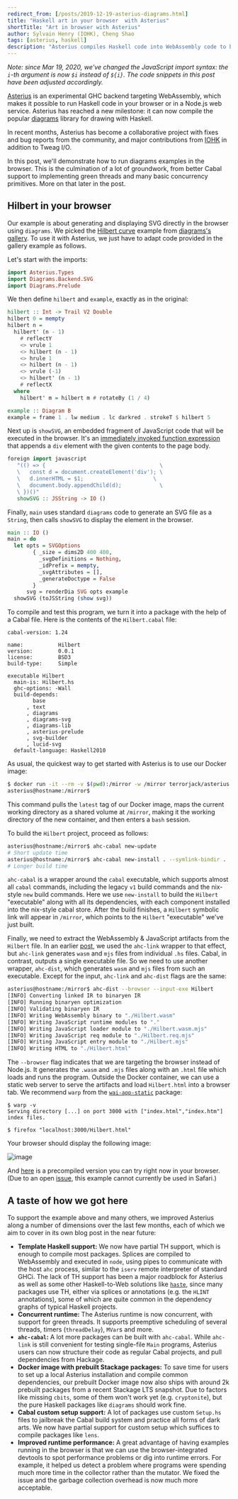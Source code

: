 ```yaml
---
redirect_from: [/posts/2019-12-19-asterius-diagrams.html]
title: "Haskell art in your browser  with Asterius"
shortTitle: "Art in browser with Asterius"
author: Sylvain Henry (IOHK), Cheng Shao
tags: [asterius, haskell]
description: "Asterius compiles Haskell code into WebAssembly code to be executed in a browser or in Node.js. It has reached a new milestone by being able to compile the diagrams library and its dependencies."
---
```


_Note: since Mar 19, 2020, we've changed the JavaScript import syntax: the
`i`-th argument is now `$i` instead of `${i}`. The code snippets in this post
have been adjusted accordingly._

[Asterius][asterius] is an experimental GHC backend targeting WebAssembly, which
makes it possible to run Haskell code in your browser or in a Node.js web
service. Asterius has reached a new milestone: it can now compile the popular
[diagrams][diagrams] library for drawing with Haskell.

In recent months, Asterius has become a collaborative project with fixes and bug
reports from the community, and major contributions from [IOHK][iohk] in
addition to Tweag I/O.

In this post, we'll demonstrate how to run diagrams examples in the
browser. This is the culmination of a lot of groundwork, from better
Cabal support to implementing green threads and many basic concurrency
primitives. More on that later in the post.

## Hilbert in your browser

Our example is about generating and displaying SVG directly in the browser using
`diagrams`. We picked the [Hilbert curve][hilbert] example from
[diagrams's gallery][gallery]. To use it with Asterius, we just have to adapt code provided
in the gallery example as follows.

Let's start with the imports:

```haskell
import Asterius.Types
import Diagrams.Backend.SVG
import Diagrams.Prelude
```

We then define `hilbert` and `example`, exactly as in the original:

```haskell
hilbert :: Int -> Trail V2 Double
hilbert 0 = mempty
hilbert n =
  hilbert' (n - 1)
    # reflectY
    <> vrule 1
    <> hilbert (n - 1)
    <> hrule 1
    <> hilbert (n - 1)
    <> vrule (-1)
    <> hilbert' (n - 1)
    # reflectX
  where
    hilbert' m = hilbert m # rotateBy (1 / 4)

example :: Diagram B
example = frame 1 . lw medium . lc darkred . strokeT $ hilbert 5
```

Next up is `showSVG`, an embedded fragment of JavaScript code that will be
executed in the browser. It's an [immediately invoked function expression](https://en.wikipedia.org/wiki/Immediately_invoked_function_expression)
that appends a `div` element with the given contents to the page body.

```haskell
foreign import javascript
   "(() => {                                    \
   \   const d = document.createElement('div'); \
   \   d.innerHTML = $1;                      \
   \   document.body.appendChild(d);            \
   \ })()"
   showSVG :: JSString -> IO ()
```

Finally, `main` uses standard `diagrams` code to generate an SVG file as a
`String`, then calls `showSVG` to display the element in the browser.

```haskell
main :: IO ()
main = do
  let opts = SVGOptions
        { _size = dims2D 400 400,
          _svgDefinitions = Nothing,
          _idPrefix = mempty,
          _svgAttributes = [],
          _generateDoctype = False
        }
      svg = renderDia SVG opts example
  showSVG (toJSString (show svg))
```

To compile and test this program, we turn it into a package with the help of a
Cabal file. Here is the contents of the `Hilbert.cabal` file:

```
cabal-version: 1.24

name:           Hilbert
version:        0.0.1
license:        BSD3
build-type:     Simple

executable Hilbert
  main-is: Hilbert.hs
  ghc-options: -Wall
  build-depends:
        base
      , text
      , diagrams
      , diagrams-svg
      , diagrams-lib
      , asterius-prelude
      , svg-builder
      , lucid-svg
  default-language: Haskell2010
```

As usual, the quickest way to get started with Asterius is to use our Docker
image:

```bash
$ docker run -it --rm -v $(pwd):/mirror -w /mirror terrorjack/asterius
asterius@hostname:/mirror$
```

This command pulls the `latest` tag of our Docker image, maps the current
working directory as a shared volume at `/mirror`, making it the working
directory of the new container, and then enters a `bash` session.

To build the `Hilbert` project, proceed as follows:

```bash
asterius@hostname:/mirror$ ahc-cabal new-update
# Short update time
asterius@hostname:/mirror$ ahc-cabal new-install . --symlink-bindir .
# Longer build time
```

`ahc-cabal` is a wrapper around the `cabal` executable, which supports almost
all `cabal` commands, including the legacy `v1` build commands and the nix-style
`new` build commands. Here we use `new-install` to build the `Hilbert`
"executable" along with all its dependencies, with each component installed into
the nix-style cabal store. After the build finishes, a `Hilbert` symbolic link
will appear in `/mirror`, which points to the `Hilbert` "executable" we've just
built.

Finally, we need to extract the WebAssembly & JavaScript artifacts
from the `Hilbert` file. In an earlier [post][todomvc], we used the
`ahc-link` wrapper to that effect, but `ahc-link` generates `wasm` and
`mjs` files from individual `.hs` files. Cabal, in contrast, outputs a
single executable file. So we need to use another wrapper, `ahc-dist`,
which generates `wasm` and `mjs` files from such an executable. Except
for the input, `ahc-link` and `ahc-dist` flags are the same:

```bash
asterius@hostname:/mirror$ ahc-dist --browser --input-exe Hilbert
[INFO] Converting linked IR to binaryen IR
[INFO] Running binaryen optimization
[INFO] Validating binaryen IR
[INFO] Writing WebAssembly binary to "./Hilbert.wasm"
[INFO] Writing JavaScript runtime modules to "."
[INFO] Writing JavaScript loader module to "./Hilbert.wasm.mjs"
[INFO] Writing JavaScript req module to "./Hilbert.req.mjs"
[INFO] Writing JavaScript entry module to "./Hilbert.mjs"
[INFO] Writing HTML to "./Hilbert.html"
```

The `--browser` flag indicates that we are targeting the browser
instead of Node.js. It generates the `.wasm` and `.mjs` files along with
an `.html` file which loads and runs the program. Outside the Docker
container, we can use a static web server to serve the artifacts and
load `Hilbert.html` into a browser tab. We recommend `warp` from
the [`wai-app-static`][wai-app-static] package:

```
$ warp -v
Serving directory [...] on port 3000 with ["index.html","index.htm"] index files.

$ firefox "localhost:3000/Hilbert.html"
```

Your browser should display the following image:

![image](./asterius-diagrams-Hilbert.png)

And [here][wasm-hilbert] is a precompiled version you can try right now in your
browser. (Due to an open [issue][safari-issue], this example cannot currently be
used in Safari.)

## A taste of how we got here

To support the example above and many others, we improved Asterius along a
number of dimensions over the last few months, each of which we aim to cover in
its own blog post in the near future:

- **Template Haskell support:** We now have partial TH support, which is enough
  to compile most packages. Splices are compiled to WebAssembly and executed in
  `node`, using pipes to communicate with the host `ahc` process, similar to the
  `iserv` remote interpreter of standard GHCi. The lack of TH support has been a
  major roadblock for Asterius as well as some other Haskell-to-Web solutions
  like [`haste`][haste], since many packages use TH, either via splices or
  annotations (e.g. the `HLINT` annotations), some of which are quite common in
  the dependency graphs of typical Haskell projects.
- **Concurrent runtime:** The Asterius runtime is now
  concurrent, with support for green threads. It supports
  preemptive scheduling of several threads, timers (`threadDelay`),
  `MVar`s and more.
- **`ahc-cabal`:** A lot more packages can be built with `ahc-cabal`. While
  `ahc-link` is still convenient for testing single-file `Main` programs,
  Asterius users can now structure their code as regular Cabal projects, and
  pull dependencies from Hackage.
- **Docker image with prebuilt Stackage packages:** To save time for users to set up
  a local Asterius installation and compile common dependencies, our prebuilt
  Docker image now also ships with around 2k prebuilt packages from a recent Stackage
  LTS snapshot. Due to factors like missing `cbits`, some of them won't work yet
  (e.g. `cryptonite`), but the pure Haskell packages like `diagrams` should work
  fine.
- **Cabal custom setup support:** A lot of packages use custom `Setup.hs` files to
  jailbreak the Cabal build system and practice all forms of dark arts. We now
  have partial support for custom setup which suffices to compile packages like
  `lens`.
- **Improved runtime performance:** A great advantage of having examples running
  in the browser is that we can use the browser-integrated devtools to spot
  performance problems or dig into runtime errors. For example, it helped us
  detect a problem where programs were spending much more time in the collector
  rather than the mutator. We fixed the issue and the garbage collection
  overhead is now much more acceptable.

[asterius]: https://github.com/tweag/asterius
[diagrams]: https://diagrams.github.io
[iohk]: https://iohk.io
[gallery]: https://diagrams.github.io/gallery
[hilbert]: https://diagrams.github.io/gallery/Hilbert.html
[todomvc]: https://www.tweag.io/posts/2018-12-20-asterius-todomvc.html
[wai-app-static]: https://github.com/yesodweb/wai/tree/master/wai-app-static
[wasm-hilbert]: https://tweag.io/wasm-hilbert
[safari-issue]: https://github.com/tweag/asterius/issues/401
[haste]: https://haste-lang.org
